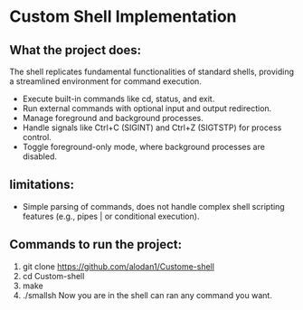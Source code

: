 # Custom Shell Implementation 

## What the project does:
The shell replicates fundamental functionalities of standard shells, providing a streamlined environment for command execution.
  - Execute built-in commands like cd, status, and exit.
  - Run external commands with optional input and output redirection.
  - Manage foreground and background processes.
  - Handle signals like Ctrl+C (SIGINT) and Ctrl+Z (SIGTSTP) for process control.
  - Toggle foreground-only mode, where background processes are disabled.

## limitations:
  - Simple parsing of commands, does not handle complex shell scripting features (e.g., pipes | or conditional execution).

## Commands to run the project:
  1. git clone https://github.com/alodan1/Custome-shell
  2. cd Custom-shell
  3. make
  4. ./smallsh
Now you are in the shell can ran any command you want.
